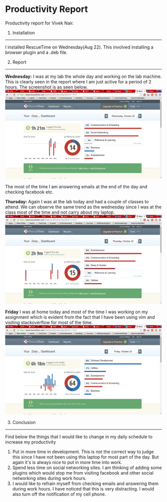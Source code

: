 Productivity Report
======
Productivity report for Vivek Nair.

1. Installation
------------
I installed RescueTime on Wednesday(Aug 22). This involved installing a browser plugin and a .deb file.

2. Report
------
**Wednesday:** 
I was at my lab the whole day and working on the lab machine. This is clearly seen in the report where I am just active for a period of 2 hours. The screenshot is as seen below. ![alt-text](wednesday.png)

The most of the time I am answering emails at the end of the day and checking facebook etc.

**Thursday:**
Again I was at the lab today and had a couple of classes to attend. We can observe the same trend as the wednesday since I was at the class most of the time and not carry about my laptop.
![alt-text](thursday.png)

**Friday**
I was at home today and most of the time I was working on my assignment which is evident from the fact that I have been using vim and visiting stackoverflow for most of the time.
![alt-text](friday.png)

3. Conclusion
-------------

Find below the things that I would like to change in my daily schedule to increase my productivity
1. Put in more time in development. This is not the correct way to judge this since I have not been using this laptop for most part of the day. But again it's is always nice to put in more time into work.
2. Spend less time on social networking sites. I am thinking of adding some plugins which would stop me from visiting facebook and other social networking sites during work hours.
3. I would like to refrain myself from checking emails and answering them during work hours. I have noticed that this is very distracting. I would also turn off the notification of my cell phone. 
